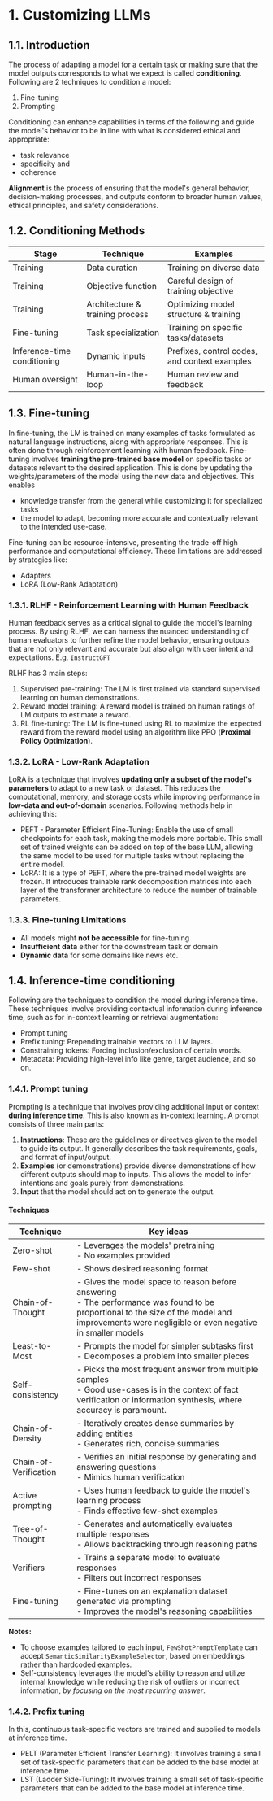 # 1. Customizing LLMs

## 1.1. Introduction

The process of adapting a model for a certain task or making sure that the model outputs corresponds to what we expect
is called **conditioning**. Following are 2 techniques to condition a model:

1. Fine-tuning
2. Prompting

Conditioning can enhance capabilities in terms of the following and guide the model's behavior to be in line with what
is considered ethical and appropriate:

- task relevance
- specificity and
- coherence

**Alignment** is the process of ensuring that the model's general behavior, decision-making processes, and outputs
conform to broader human values, ethical principles, and safety considerations.

## 1.2. Conditioning Methods

| Stage                       | Technique                       | Examples                                      |
|-----------------------------|---------------------------------|-----------------------------------------------|
| Training                    | Data curation                   | Training on diverse data                      |
| Training                    | Objective function              | Careful design of training objective          |
| Training                    | Architecture & training process | Optimizing model structure & training         |
| Fine-tuning                 | Task specialization             | Training on specific tasks/datasets           |
| Inference-time conditioning | Dynamic inputs                  | Prefixes, control codes, and context examples |
| Human oversight             | Human-in-the-loop               | Human review and feedback                     |

## 1.3. Fine-tuning

In fine-tuning, the LM is trained on many examples of tasks formulated as natural language instructions, along with
appropriate responses. This is often done through reinforcement learning with human feedback.
Fine-tuning involves **training the pre-trained base model** on specific tasks or datasets relevant to the desired
application. This is done by updating the weights/parameters of the model using the new data and objectives. This
enables

- knowledge transfer from the general while customizing it for specialized tasks
- the model to adapt, becoming more accurate and contextually relevant to the intended use-case.

Fine-tuning can be resource-intensive, presenting the trade-off high performance and computational efficiency. These
limitations are addressed by strategies like:

- Adapters
- LoRA (Low-Rank Adaptation)

### 1.3.1. RLHF - Reinforcement Learning with Human Feedback

Human feedback serves as a critical signal to guide the model's learning process. By using RLHF, we can harness the
nuanced understanding of human evaluators to further refine the model behavior, ensuring outputs that are not only
relevant and accurate but also align with user intent and expectations. E.g. `InstructGPT`

RLHF has 3 main steps:

1. Supervised pre-training: The LM is first trained via standard supervised learning on human demonstrations.
2. Reward model training: A reward model is trained on human ratings of LM outputs to estimate a reward.
3. RL fine-tuning: The LM is fine-tuned using RL to maximize the expected reward from the reward model using an
   algorithm like PPO (**Proximal Policy Optimization**).

### 1.3.2. LoRA - Low-Rank Adaptation

LoRA is a technique that involves **updating only a subset of the model's parameters** to adapt to a new task or
dataset. This reduces the computational, memory, and storage costs while improving performance in **low-data and
out-of-domain** scenarios. Following methods help in achieving this:

- PEFT - Parameter Efficient Fine-Tuning: Enable the use of small checkpoints for each task, making the models more
  portable. This small set of trained weights can be added on top of the base LLM, allowing the same model to be used
  for multiple tasks without replacing the entire model.
- LoRA: It is a type of PEFT, where the pre-trained model weights are frozen. It introduces trainable rank decomposition
  matrices into each layer of the transformer architecture to reduce the number of trainable parameters.

### 1.3.3. Fine-tuning Limitations

- All models might **not be accessible** for fine-tuning
- **Insufficient data** either for the downstream task or domain
- **Dynamic data** for some domains like news etc.

## 1.4. Inference-time conditioning

Following are the techniques to condition the model during inference time. These techniques involve providing contextual
information during inference time, such as for in-context learning or retrieval augmentation:

- Prompt tuning
- Prefix tuning: Prepending trainable vectors to LLM layers.
- Constraining tokens: Forcing inclusion/exclusion of certain words.
- Metadata: Providing high-level info like genre, target audience, and so on.

### 1.4.1. Prompt tuning

Prompting is a technique that involves providing additional input or context **during inference time**. This is also
known as in-context learning. A prompt consists of three main parts:

1. **Instructions**: These are the guidelines or directives given to the model to guide its output. It generally
   describes
   the task requirements, goals, and format of input/output.
2. **Examples** (or demonstrations) provide diverse demonstrations of how different outputs should map to inputs. This
   allows the model to infer intentions and goals purely from demonstrations.
3. **Input** that the model should act on to generate the output.

#### Techniques

| Technique             | Key ideas                                                                                                                                                                                          |
|-----------------------|----------------------------------------------------------------------------------------------------------------------------------------------------------------------------------------------------|
| Zero-shot             | - Leverages the models' pretraining<br/> - No examples provided                                                                                                                                    |
| Few-shot              | - Shows desired reasoning format                                                                                                                                                                   |
| Chain-of-Thought      | - Gives the model space to reason before answering<br/>- The performance was found to be proportional to the size of the model and improvements were negligible or even negative in smaller models |
| Least-to-Most         | - Prompts the model for simpler subtasks first<br/> - Decomposes a problem into smaller pieces                                                                                                     |
| Self-consistency      | - Picks the most frequent answer from multiple samples<br/>- Good use-cases is in the context of fact verification or information synthesis, where accuracy is paramount.                          |
| Chain-of-Density      | - Iteratively creates dense summaries by adding entities <br/> - Generates rich, concise summaries                                                                                                 | 
| Chain-of-Verification | - Verifies an initial response by generating and answering questions <br/> - Mimics human verification                                                                                             |
| Active prompting      | - Uses human feedback to guide the model's learning process <br/> - Finds effective few-shot examples                                                                                              |
| Tree-of-Thought       | - Generates and automatically evaluates multiple responses <br/> - Allows backtracking through reasoning paths                                                                                     |
| Verifiers             | - Trains a separate model to evaluate responses <br/> - Filters out incorrect responses                                                                                                            |
| Fine-tuning           | - Fine-tunes on an explanation dataset generated via prompting <br/> - Improves the model's reasoning capabilities                                                                                 |

**Notes:**

- To choose examples tailored to each input, `FewShotPromptTemplate` can accept `SemanticSimilarityExampleSelector`,
  based on embeddings rather than hardcoded examples.
- Self-consistency leverages the model's ability to reason and utilize internal knowledge while reducing the risk of
  outliers or incorrect information, _by
  focusing on the most recurring answer_.

### 1.4.2. Prefix tuning

In this, continuous task-specific vectors are trained and supplied to models at inference time.

- PELT (Parameter Efficient Transfer Learning): It involves training a small set of task-specific parameters that can
  be added to the base model at inference time.
- LST (Ladder Side-Tuning): It involves training a small set of task-specific parameters that can be added to the base
  model at inference time.